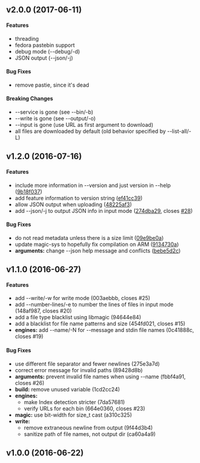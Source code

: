 <a name="v2.0.0"></a>
## v2.0.0 (2017-06-11)


#### Features

*   threading
*   fedora pastebin support
*   debug mode (--debug/-d)
*   JSON output (--json/-j)

#### Bug Fixes

*   remove pastie, since it's dead

#### Breaking Changes

*   --service is gone (see --bin/-b)
*   --write is gone (see --output/-o)
*   --input is gone (use URL as first argument to download)
*   all files are downloaded by default (old behavior specified by --list-all/-L)



<a name="v1.2.0"></a>
## v1.2.0 (2016-07-16)


#### Features

*   include more information in --version and just version in --help ([9b18f037](9b18f037))
*   add feature information to version string ([ef41cc39](ef41cc39))
*   allow JSON output when uploading ([48225af3](48225af3))
*   add --json/-j to output JSON info in input mode ([274dba29](274dba29), closes [#28](28))

#### Bug Fixes

*   do not read metadata unless there is a size limit ([09e9be0a](09e9be0a))
*   update magic-sys to hopefully fix compilation on ARM ([9134730a](9134730a))
* **arguments:**  change --json help message and conflicts ([bebe5d2c](bebe5d2c))



<a name="v1.1.0"></a>
## v1.1.0 (2016-06-27)


#### Features

*   add --write/-w for write mode (003aebbb, closes #25)
*   add --number-lines/-e to number the lines of files in input mode (148af987, closes #20)
*   add a file type blacklist using libmagic (94644e84)
*   add a blacklist for file name patterns and size (454fd021, closes #15)
* **engines:**  add --name/-N for --message and stdin file names (0c41888c, closes #19)

#### Bug Fixes

*   use different file separator and fewer newlines (275e3a7d)
*   correct error message for invalid paths (89428d8b)
* **arguments:**  prevent invalid file names when using --name (fbbf4a91, closes #26)
* **build:**  remove unused variable (1cd2cc24)
* **engines:**
  *  make Index detection stricter (7da57681)
  *  verify URLs for each bin (664e0360, closes #23)
* **magic:**  use bit-width for size_t cast (a310c325)
* **write:**
  *  remove extraneous newline from output (9f44d3b4)
  *  sanitize path of file names, not output dir (ca60a4a9)



<a name="v1.0.0"></a>
## v1.0.0 (2016-06-22)





